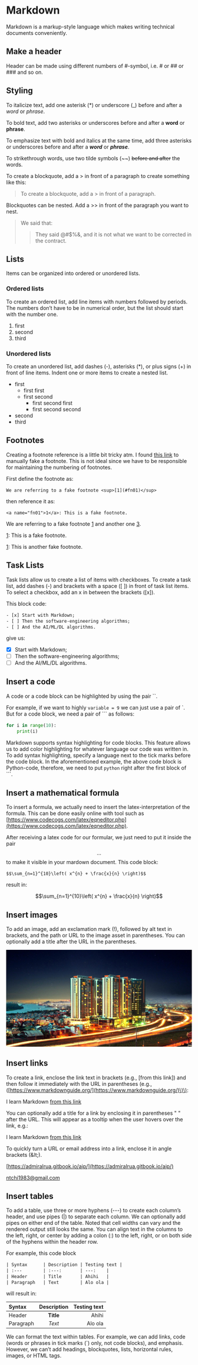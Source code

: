 # Markdown

Markdown is a markup-style language which makes writing technical documents conveniently.

## Make a header

Header can be made using different numbers of \#-symbol, i.e. \# or \#\# or \#\#\# and so on.

## Styling

To italicize text, add one asterisk \(\*\) or underscore \(\_\) before and after a _word_ or _phrase_.

To bold text, add two asterisks or underscores before and after a **word** or **phrase**.

To emphasize text with bold and italics at the same time, add three asterisks or underscores before and after a _**word**_ or _**phrase**_.

To strikethrough words, use two tilde symbols \(~~\) ~~before and after~~ the words.

To create a blockquote, add a &gt; in front of a paragraph to create something like this:

> To create a blockquote, add a &gt; in front of a paragraph.

Blockquotes can be nested. Add a &gt;&gt; in front of the paragraph you want to nest.

> We said that:
>
> > They said @\#$%&, and it is not what we want to be corrected in the contract.

## Lists

Items can be organized into ordered or unordered lists.

### Ordered lists

To create an ordered list, add line items with numbers followed by periods. The numbers don’t have to be in numerical order, but the list should start with the number one.

1. first
2. second
3. third

### Unordered lists

To create an unordered list, add dashes \(-\), asterisks \(\*\), or plus signs \(+\) in front of line items. Indent one or more items to create a nested list.

* first
  * first first
  * first second 
    * first second first
    * first second second
* second
* third

## Footnotes

Creating a footnote reference is a little bit tricky atm. I found [this link](https://stackoverflow.com/questions/25579868/how-to-add-footnotes-to-github-flavoured-markdown) to manually fake a footnote. This is not ideal since we have to be responsible for maintaining the numbering of footnotes.

First define the footnote as:

```text
We are referring to a fake footnote <sup>[1](#fn01)</sup>
```

then reference it as:

```text
<a name="fn01">1</a>: This is a fake footnote.
```

We are referring to a fake footnote [1](markdown.md#fn01) and another one [3](markdown.md#fn03).

[1](markdown.md): This is a fake footnote.

[1](markdown.md): This is another fake footnote.

## Task Lists

Task lists allow us to create a list of items with checkboxes. To create a task list, add dashes \(-\) and brackets with a space \(\[ \]\) in front of task list items. To select a checkbox, add an x in between the brackets \(\[x\]\).

This block code:

```text
- [x] Start with Markdown;
- [ ] Then the software-engineering algorithms;
- [ ] And the AI/ML/DL algorithms.
```

give us:

* [x] Start with Markdown;
* [ ] Then the software-engineering algorithms;
* [ ] And the AI/ML/DL algorithms.

## Insert a code

A code or a code block can be highlighted by using the pair \`\`.

For example, if we want to highly `variable = 9` we can just use a pair of \`. But for a code block, we need a pair of \`\`\` as follows:

```python
for i in range(10):
    print(i)
```

Markdown supports syntax highlighting for code blocks. This feature allows us to add color highlighting for whatever language our code was written in. To add syntax highlighting, specify a language next to the tick marks before the code block. In the aforementioned example, the above code block is Python-code, therefore, we need to put `python` right after the first block of \`\`\`.

## Insert a mathematical formula

To insert a formula, we actually need to insert the latex-interpretation of the formula. This can be done easily online with tool such as [https://www.codecogs.com/latex/eqneditor.php](https://www.codecogs.com/latex/eqneditor.php).

After receiving a latex code for our formular, we just need to put it inside the pair $$...$$ to make it visible in your mardown document. This code block:

```text
$$\sum_{n=1}^{10}\left( x^{n} + \frac{x}{n} \right)$$
```

result in:

$$\sum_{n=1}^{10}\left( x^{n} + \frac{x}{n} \right)$$

## Insert images

To add an image, add an exclamation mark \(!\), followed by alt text in brackets, and the path or URL to the image asset in parentheses. You can optionally add a title after the URL in the parentheses.

![Where i currently work](../.gitbook/assets/sommerset-the-vista.jpg)

## Insert links

To create a link, enclose the link text in brackets \(e.g., \[from this link\]\) and then follow it immediately with the URL in parentheses \(e.g., \([https://www.markdownguide.org/](https://www.markdownguide.org/)\)\):

I learn Markdown [from this link](https://www.markdownguide.org/)

You can optionally add a title for a link by enclosing it in parentheses \" \" after the URL. This will appear as a tooltip when the user hovers over the link, e.g.:

I learn Markdown [from this link](https://www.markdownguide.org/)

To quickly turn a URL or email address into a link, enclose it in angle brackets \(\&lt;\).

[https://admiralrua.gitbook.io/aip/](https://admiralrua.gitbook.io/aip/)

[ntchi1983@gmail.com](mailto:ntchi1983@gmail.com)

## Insert tables

To add a table, use three or more hyphens \(---\) to create each column’s header, and use pipes \(\|\) to separate each column. We can optionally add pipes on either end of the table. Noted that cell widths can vary and the rendered output still looks the same. You can align text in the columns to the left, right, or center by adding a colon \(:\) to the left, right, or on both side of the hyphens within the header row.

For example, this code block

```text
| Syntax      | Description | Testing text |
| :---        | :---:       | ---:    | 
| Header      | Title       | Ahihi   |
| Paragraph   | Text        | Alo ola |
```

will result in:

| Syntax | Description | Testing text |
| :--- | :---: | ---: |
| Header | **Title** | Ahihi |
| Paragraph | _Text_ | Alo ola |

We can format the text within tables. For example, we can add links, code \(words or phrases in tick marks \(\`\) only, not code blocks\), and emphasis. However, we can’t add headings, blockquotes, lists, horizontal rules, images, or HTML tags.

